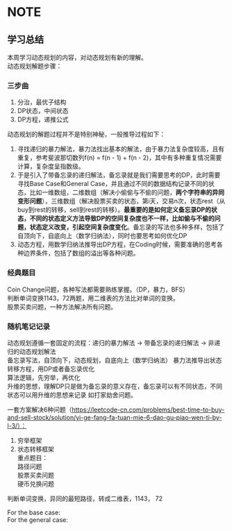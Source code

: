 # NOTE
## 学习总结
本周学习动态规划的内容，对动态规划有新的理解。  
动态规划解题步骤：  
### 三步曲
1. 分治，最优子结构  
2. DP状态，中间状态  
3. DP方程，递推公式  

动态规划的解题过程并不是特别神秘，一般推导过程如下：  
1. 寻找递归的暴力解法，暴力法找出基本的解法，由于暴力法复杂度较高，且有重复，参考斐波那切数列f(n) = f(n - 1) + f(n - 2)，其中有多种重复情况需要计算，复杂度呈指数级。  
2. 于是引入了带备忘录的递归解法，备忘录就是我们需要思考的DP，此时需要寻找Base Case和General Case，并且通过不同的数据结构记录不同的状态，比如一维数组，二维数组（解决小偷偷与不偷的问题，**两个字符串的异同变形问题**），三维数组（解决股票买卖的状态，第i天，交易n次，状态rest（从buy到rest的转移，sell到rest的转移）。**最重要的是如何定义备忘录DP的状态，不同的状态定义方法导致DP的空间复杂度也不一样，比如偷与不偷的问题，状态定义改变，引起空间复杂度变化**。备忘录的写法也多种多样，包括了自顶向下，自底向上（数学归纳法），同时也要思考如何优化DP  
3. 动态方程，用数学归纳法推导出DP方程，在Coding时候，需要准确的思考各种边界条件，包括了数组的溢出等各种问题。  
### 经典题目
Coin Change问题，各种写法都需要熟练掌握。（DP，暴力，BFS）  
判断单词变换1143，72两题，用二维表的方法比对单词的变换。  
股票买卖问题，一种方法解决所有问题。  

### 随机笔记记录
动态规划遵循一套固定的流程：递归的暴力解法 -> 带备忘录的递归解法 -> 非递归的动态规划解法  
备忘录写法，自顶向下，动态规划，自底向上（数学归纳法）
暴力法推导出状态转移方程，用DP或者备忘录优化  
算法逻辑，先穷举，再优化  
升维的思想，理解DP只是做为备忘录的意义存在，备忘录可以有不同状态，不同状态可以用升维的思想来记录
如打家劫舍问题。

一套方案解决6种问题（https://leetcode-cn.com/problems/best-time-to-buy-and-sell-stock/solution/yi-ge-fang-fa-tuan-mie-6-dao-gu-piao-wen-ti-by-l-3/）：  
1. 穷举框架  
2. 状态转移框架  
重点题目：  
路径问题  
股票买卖问题  
硬币兑换问题  

判断单词变换，异同的最短路径，转成二维表，1143， 72  

For the base case:  
For the general case:
  

